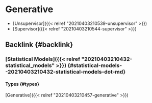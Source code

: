 # Generative


-   [Unsupervisor]({{< relref "20210403210539-unsupervisor" >}})
-   [Supervisor]({{< relref "20210403210544-supervisor" >}})


## Backlink {#backlink}


### [Statistical Models]({{< relref "20210403210432-statistical_models" >}}) {#statistical-models--20210403210432-statistical-models-dot-md}


#### Types {#types}

[Generative]({{< relref "20210403210457-generative" >}})
